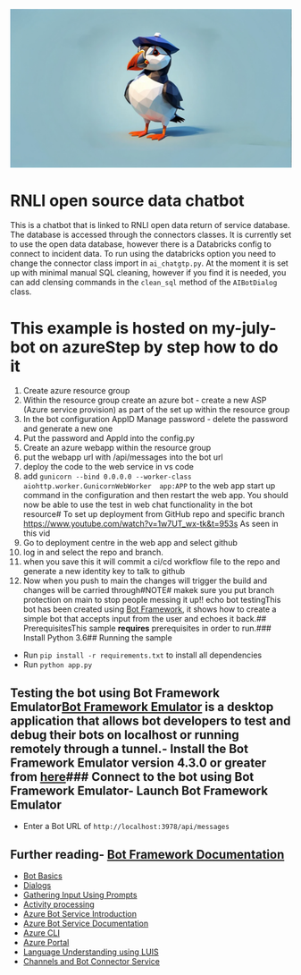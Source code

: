 
![alt text](./Images/openart-4f173c85f5b8486dadaf01343481a94f_raw.jpg)


# RNLI open source data chatbot
This is a chatbot that is linked to RNLI open data return of service database.
The database is accessed through the connectors classes.  It is currently set to use the open data database, however there is a Databricks config to connect to incident data. To run using the databricks option you need to change the connector class import in `ai_chatgtp.py`.  At the moment it is set up with minimal manual SQL cleaning, however if you find it is needed, you can add clensing commands in the `clean_sql` method of the `AIBotDialog` class.


# This example is hosted on my-july-bot on azureStep by step how to do it
1. Create azure resource group
2. Within the resource group create an azure bot - create a new ASP (Azure service provision) as part of the set up within the resource group
3. In the bot configuration AppID Manage password - delete the password and generate a new one
4. Put the password and AppId into the config.py
5. Create an azure webapp within the resource group
6. put the webapp url with /api/messages into the bot url
7. deploy the code to the web service in vs code
8. add `gunicorn --bind 0.0.0.0 --worker-class aiohttp.worker.GunicornWebWorker  app:APP` to the web app start up command in the configuration and then restart the web app.  You should now be able to use the test in web chat functionality in the bot resource# To set up deployment from GitHub repo and specific branch
https://www.youtube.com/watch?v=1w7UT_wx-tk&t=953s
As seen in this vid
1. Go to deployment centre in the web app and select github
2. log in and select the repo and branch.
3. when you save this it will commit a ci/cd workflow file to the repo and generate a new identity key to talk to github
4. Now when you push to main the changes will trigger the build and changes will be carried through#NOTE# makek sure you put branch protection on main to stop people messing it up!!
echo bot testingThis bot has been created using [Bot Framework](https://dev.botframework.com), it shows how to create a simple bot that accepts input from the user and echoes it back.## PrerequisitesThis sample **requires** prerequisites in order to run.### Install Python 3.6## Running the sample
- Run `pip install -r requirements.txt` to install all dependencies
- Run `python app.py`
## Testing the bot using Bot Framework Emulator[Bot Framework Emulator](https://github.com/microsoft/botframework-emulator) is a desktop application that allows bot developers to test and debug their bots on localhost or running remotely through a tunnel.- Install the Bot Framework Emulator version 4.3.0 or greater from [here](https://github.com/Microsoft/BotFramework-Emulator/releases)### Connect to the bot using Bot Framework Emulator- Launch Bot Framework Emulator
- Enter a Bot URL of `http://localhost:3978/api/messages`
## Further reading- [Bot Framework Documentation](https://docs.botframework.com)
- [Bot Basics](https://docs.microsoft.com/azure/bot-service/bot-builder-basics?view=azure-bot-service-4.0)
- [Dialogs](https://docs.microsoft.com/azure/bot-service/bot-builder-concept-dialog?view=azure-bot-service-4.0)
- [Gathering Input Using Prompts](https://docs.microsoft.com/azure/bot-service/bot-builder-prompts?view=azure-bot-service-4.0&tabs=csharp)
- [Activity processing](https://docs.microsoft.com/en-us/azure/bot-service/bot-builder-concept-activity-processing?view=azure-bot-service-4.0)
- [Azure Bot Service Introduction](https://docs.microsoft.com/azure/bot-service/bot-service-overview-introduction?view=azure-bot-service-4.0)
- [Azure Bot Service Documentation](https://docs.microsoft.com/azure/bot-service/?view=azure-bot-service-4.0)
- [Azure CLI](https://docs.microsoft.com/cli/azure/?view=azure-cli-latest)
- [Azure Portal](https://portal.azure.com)
- [Language Understanding using LUIS](https://docs.microsoft.com/azure/cognitive-services/luis/)
- [Channels and Bot Connector Service](https://docs.microsoft.com/azure/bot-service/bot-concepts?view=azure-bot-service-4.0)